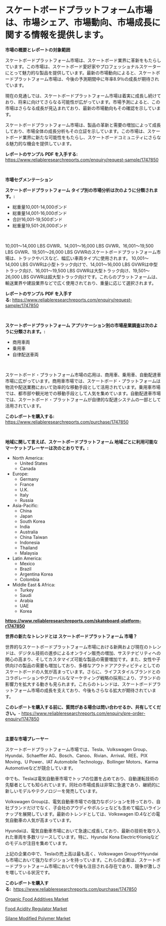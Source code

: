 <p><h1>スケートボードプラットフォーム市場は、市場シェア、市場動向、市場成長に関する情報を提供します。</h1></p><p><strong>市場の概要とレポートの対象範囲</strong></p>
<p><p>スケートボードプラットフォーム市場は、スケートボード業界に革新をもたらしています。この市場は、スケートボード愛好家やプロフェッショナルスケーターにとって魅力的な製品を提供しています。最新の市場動向によると、スケートボードプラットフォーム市場は、今後の予測期間中に年率8.9％の成長が期待されています。</p><p>現在の見通しでは、スケートボードプラットフォーム市場は着実に成長し続けており、将来に向けてさらなる可能性が広がっています。市場予測によると、この市場はさらなる成長が見込まれており、最新の市場動向もその確認を示しています。</p><p>スケートボードプラットフォーム市場は、製品の革新と需要の増加によって成長しており、市場全体の成長分析もその立証を示しています。この市場は、スケートボード業界に新たな可能性をもたらし、スケートボードコミュニティにさらなる魅力的な機会を提供しています。</p></p>
<p><strong>レポートのサンプル PDF を入手する:</strong> <a href="https://www.reliableresearchreports.com/enquiry/request-sample/1747850">https://www.reliableresearchreports.com/enquiry/request-sample/1747850</a></p>
<p>&nbsp;</p>
<p><strong>市場セグメンテーション</strong></p>
<p><strong>スケートボードプラットフォーム タイプ別の市場分析は次のように分類されます。:</strong></p>
<p><ul><li>総重量10,001-14,000ポンド</li><li>総重量14,001-16,000ポンド</li><li>合計16,001-19,500ポンド</li><li>総重量19,501-26,000ポンド</li></ul></p>
<p>&nbsp;</p>
<p><p>10,001〜14,000 LBS GVWR、14,001〜16,000 LBS GVWR、16,001〜19,500 LBS GVWR、19,501〜26,000 LBS GVWRのスケートボードプラットフォーム市場は、トラックやバスなど、幅広い車両タイプに使用されます。 10,001〜14,000 LBS GVWRは小型トラック向けで、14,001〜16,000 LBS GVWRは中型トラック向け、16,001〜19,500 LBS GVWRは大型トラック向け、19,501〜26,000 LBS GVWRは超大型トラック向けです。これらのプラットフォームは、輸送業界や建設業界などで広く使用されており、重量に応じて選択されます。</p></p>
<p><strong>レポートのサンプル PDF を入手する:</strong>&nbsp;<a href="https://www.reliableresearchreports.com/enquiry/request-sample/1747850">https://www.reliableresearchreports.com/enquiry/request-sample/1747850</a></p>
<p>&nbsp;</p>
<p><strong> スケートボードプラットフォーム アプリケーション別の市場産業調査は次のように分類されます。:</strong></p>
<p><ul><li>商用車両</li><li>乗用車</li><li>自律配送車両</li></ul></p>
<p>&nbsp;</p>
<p><p>スケートボード・プラットフォーム市場の応用は、商用車、乗用車、自動配達車市場に広がっています。商用車市場では、スケートボード・プラットフォームは物流や配送業務において効率的な移動手段として活用されています。乗用車市場では、都市部や観光地での移動手段として人気を集めています。自動配達車市場では、スケートボード・プラットフォームが自律的な配達システムの一部として活用されています。</p></p>
<p><strong>このレポートを購入する:</strong>&nbsp; <a href="https://www.reliableresearchreports.com/purchase/1747850">https://www.reliableresearchreports.com/purchase/1747850</a></p>
<p>&nbsp;</p>
<p><strong>地域に関して言えば、スケートボードプラットフォーム 地域ごとに利用可能なマーケットプレーヤーは次のとおりです。:</strong></p>
<p><ul>
    <li>
        North America:
        <ul>
            <li>United States</li>
            <li>Canada</li>
        </ul>
    </li>
    <li>
        Europe:
        <ul>
            <li>Germany</li>
            <li>France</li>
            <li>U.K.</li>
            <li>Italy</li>
            <li>Russia</li>
        </ul>
    </li>
    <li>
        Asia-Pacific:
        <ul>
            <li>China</li>
            <li>Japan</li>
            <li>South Korea</li>
            <li>India</li>
            <li>Australia</li>
            <li>China Taiwan</li>
            <li>Indonesia</li>
            <li>Thailand</li>
            <li>Malaysia</li>
        </ul>
    </li>
    <li>
        Latin America:
        <ul>
            <li>Mexico</li>
            <li>Brazil</li>
            <li>Argentina Korea</li>
            <li>Colombia</li>
        </ul>
    </li>
    <li>
        Middle East & Africa:
        <ul>
            <li>Turkey</li>
            <li>Saudi</li>
            <li>Arabia</li>
            <li>UAE</li>
            <li>Korea</li>
        </ul>
    </li>
    </ul></p>
<p><strong><a href="https://www.reliableresearchreports.com/skateboard-platform-r1747850">https://www.reliableresearchreports.com/skateboard-platform-r1747850</a></strong>&nbsp;</p>
<p><strong>世界の新たなトレンドとは スケートボードプラットフォーム 市場？</strong></p>
<p><p>世界的なスケートボードプラットフォーム市場における新興および現在のトレンドは、デジタル技術の進歩によるオンライン販売の増加、サステナビリティへの関心の高まり、そしてカスタマイズ可能な製品の需要増加です。また、女性や子供向けの製品の需要も増加しており、多様なアウトドアアクティビティとしてのスケートボードの人気が高まっています。さらに、ライフスタイルブランドとのコラボレーションやグローバルなマーケティング戦略の採用により、ブランドの影響力を拡大する動きも見られます。これらのトレンドは、スケートボードプラットフォーム市場の成長を支えており、今後もさらなる拡大が期待されています。</p></p>
<p><strong>このレポートを購入する前に、質問がある場合は問い合わせるか、共有してください。</strong>- <a href="https://www.reliableresearchreports.com/enquiry/pre-order-enquiry/1747850">https://www.reliableresearchreports.com/enquiry/pre-order-enquiry/1747850</a></p>
<p>&nbsp;</p>
<p><strong>主要な市場プレーヤー</strong></p>
<p><p>スケートボードプラットフォーム市場では、Tesla、Volkswagen Group、Hyundai、Schaeffler AG、Bosch、Canoo、Rivian、Arrival、REE、PIX Moving、U Power、IAT Automobile Technology、Bollinger Motors、Karma Automotiveなどが競合しています。</p><p>中でも、Teslaは電気自動車市場でトップの位置を占めており、自動運転技術の先駆者としても知られています。同社の市場成長は非常に急速であり、継続的に新しいモデルやテクノロジーを発売しています。</p><p>Volkswagen Groupは、電気自動車市場での強力なポジションを持っており、自社ブランドだけでなく、子会社のアウディやポルシェなども含めて幅広いラインナップを展開しています。最新のトレンドとしては、Volkswagen ID.4などの電気自動車の人気が高まっています。</p><p>Hyundaiは、電気自動車市場において急速に成長しており、最新の技術を取り入れた車両を多数リリースしています。特に、Hyundai Kona ElectricやIoniqなどのモデルが注目を集めています。</p><p>上記の企業の中で、Teslaの売上高は最も高く、Volkswagen GroupやHyundaiも市場において強力なポジションを持っています。これらの企業は、スケートボードプラットフォーム市場において今後も注目される存在であり、競争が激しさを増している状況です。</p></p>
<p><strong>このレポートを購入する:</strong>&nbsp;&nbsp;<a href="https://www.reliableresearchreports.com/purchase/1747850">https://www.reliableresearchreports.com/purchase/1747850</a></p>
<p><p><a href="https://www.linkedin.com/pulse/organic-food-additives-market-research-report-key-successful-pms7e?trackingId=BmKWf%2FUa8pa0ip3edHKsqg%3D%3D">Organic Food Additives Market</a></p><p><a href="https://www.linkedin.com/pulse/food-acidity-regulator-market-research-report-forecasted-period-y7f0e?trackingId=T84yZVyWw8oIujPj2Y74RA%3D%3D">Food Acidity Regulator Market</a></p><p><a href="https://www.linkedin.com/pulse/silane-modified-polymer-market-size-examines-its-scope-primary-fkrre?trackingId=Z%2Be7MIj2DYmb%2FM3ZWQyW7Q%3D%3D">Silane Modified Polymer Market</a></p></p>